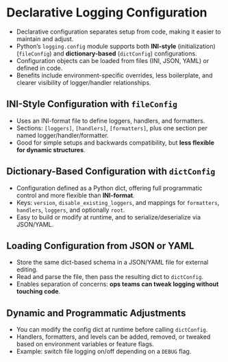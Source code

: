 # Declarative Logging Configuration

- Declarative configuration separates setup from code, making it easier to maintain and adjust.
- Python’s `logging.config` module supports both **INI-style** (initialization) (`fileConfig`) and **dictionary-based** (`dictConfig`) configurations.
- Configuration objects can be loaded from files (INI, JSON, YAML) or defined in code.
- Benefits include environment-specific overrides, less boilerplate, and clearer visibility of logger/handler relationships.

## INI-Style Configuration with `fileConfig`

- Uses an INI-format file to define loggers, handlers, and formatters.
- Sections: `[loggers]`, `[handlers]`, `[formatters]`, plus one section per named logger/handler/formatter.
- Good for simple setups and backwards compatibility, but **less flexible for dynamic structures**.

## Dictionary-Based Configuration with `dictConfig`

- Configuration defined as a Python dict, offering full programmatic control and more flexible than **INI-format**.
- Keys: `version`, `disable_existing_loggers`, and mappings for `formatters`, `handlers`, `loggers`, and optionally `root`.
- Easy to build or modify at runtime, and to serialize/deserialize via JSON/YAML.

## Loading Configuration from JSON or YAML

- Store the same dict-based schema in a JSON/YAML file for external editing.
- Read and parse the file, then pass the resulting dict to `dictConfig`.
- Enables separation of concerns: **ops teams can tweak logging without touching code**.

## Dynamic and Programmatic Adjustments

- You can modify the config dict at runtime before calling `dictConfig`.
- Handlers, formatters, and levels can be added, removed, or tweaked based on environment variables or feature flags.
- Example: switch file logging on/off depending on a `DEBUG` flag.
